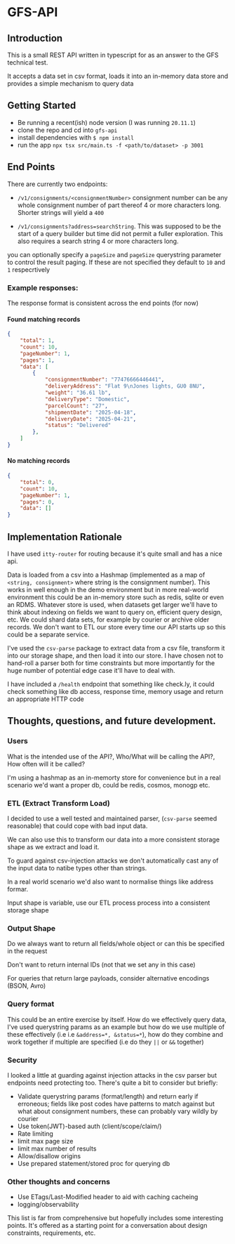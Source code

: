 # GFS-API

## Introduction
This is a small REST API written in typescript for as an answer to the GFS technical test.

It accepts a data set in csv format, loads it into an in-memory data store and provides a simple mechanism to query data

## Getting Started
* Be running a recent(ish) node version (I was running `20.11.1`)
* clone the repo and cd into `gfs-api`
* install dependencies with `$ npm install`
* run the app `npx tsx src/main.ts -f <path/to/dataset> -p 3001`

## End Points
There are currently two endpoints:
* `/v1/consignments/<consignmentNumber>` consignment number can be any whole consignment number of part thereof 4 or more characters long.
Shorter strings will yield a `400`

* `/v1/consignments?address=searchString`. This was supposed to be the start of a query builder but time did not permit a fuller exploration.
 This also requires a search string 4 or more characters long.

you can optionally specify a `pageSize` and `pageSize` querystring parameter to control the result paging. If these are not specified they default to `10` and `1` respecrtively

### Example responses:

The response format is consistent across the end points (for now)

#### Found matching records
```json
{
	"total": 1,
	"count": 10,
	"pageNumber": 1,
	"pages": 1,
	"data": [
		{
			"consignmentNumber": "77476666446441",
			"deliveryAddress": "Flat 9\nJones lights, GU0 8NU",
			"weight": "36.61 lb",
			"deliveryType": "Domestic",
			"parcelCount": "27",
			"shipmentDate": "2025-04-18",
			"deliveryDate": "2025-04-21",
			"status": "Delivered"
		},
	]
}
```

#### No matching records

```json
{
	"total": 0,
	"count": 10,
	"pageNumber": 1,
	"pages": 0,
	"data": []
}
```

## Implementation Rationale

I have used `itty-router` for routing because it's quite small and has a nice api.

Data is loaded from a csv into a Hashmap (implemented as a map of `<string, consignment>` where string is the consignment number). This works in well enough in the demo environment but in more real-world environment this could be an in-memory store such as redis, sqlite or even an RDMS. Whatever store is used, when datasets get larger we'll have to think about indexing on fields we want to query on, efficient query design, etc. We could shard data sets, for example by courier or archive older records. We don't want to ETL our store every time our API starts up so this could be a separate service.

I've used the `csv-parse` package to extract data from a csv file, transform it into our storage shape, and then load it into our store. I have chosen not to hand-roll a parser both for time constraints but more importantly for the huge number of potential edge case it'll have to deal with.

I have included a `/health` endpoint that something like check.ly, it could check something like db access, response time, memory usage and return an appropriate HTTP code

## Thoughts, questions, and future development.

### Users
What is the intended use of the API?, Who/What will be calling the API?, How often will it be called?

I'm using a hashmap as an in-memorty store for convenience but in a real scenario we'd want a proper db, could be redis, cosmos, monogp etc.

### ETL (Extract Transform Load)
I decided to use a well tested and maintained parser, (`csv-parse` seemed reasonable) that could cope with bad input data.

We can also use this to transform our data into a more consistent storage shape as we extract and load it.

To guard against csv-injection attacks we don't automatically cast any of the input data to natibe types other than strings.

In a real world scenario we'd also want to normalise things like address formar.

Input shape is variable, use our ETL process process into a consistent storage shape

### Output Shape

Do we always want to return all fields/whole object or can this be specified in the request

Don't want to return internal IDs (not that we set any in this case)

For queries that return large payloads, consider alternative encodings (BSON, Avro)

### Query format

This could be an entire exercise by itself. How do we effectively query data, I've used querystring params as an example but how do we use multiple of these effectively (i.e i.e `&address=*, &status=*`), how do they combine and work together if multiple are specified (i.e do they `||` or `&&` together)

### Security
I looked a little at guarding against injection attacks in the csv parser but endpoints need protecting too. There's quite a bit to consider but briefly:

* Validate querystring params (format/length) and return early if erroneous; fields like post codes have patterns to match against but what about consignment numbers, these can probably vary wildly by courier
* Use token(JWT)-based auth (client/scope/claim/)
* Rate limiting
* limit max page size
* limit max number of results
* Allow/disallow origins
* Use prepared statement/stored proc for querying db

### Other thoughts and concerns
* Use ETags/Last-Modified header to aid with caching cacheing
* logging/observability

This list is far from comprehensive but hopefully includes some interesting points. It's offered as a starting point for a conversation about design constraints, requirements, etc.
